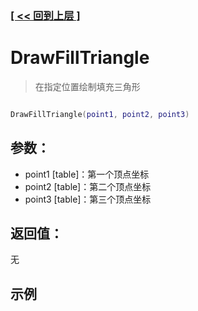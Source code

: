 ### [[ << 回到上层 ]](index.md)

# DrawFillTriangle

> 在指定位置绘制填充三角形

```lua

DrawFillTriangle(point1, point2, point3)

```

## 参数：

+ point1 [table]：第一个顶点坐标
+ point2 [table]：第二个顶点坐标
+ point3 [table]：第三个顶点坐标

## 返回值：

无

## 示例

```lua

```